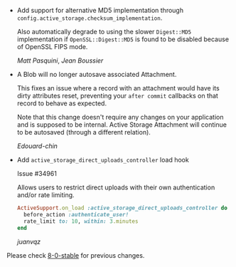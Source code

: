 *   Add support for alternative MD5 implementation through `config.active_storage.checksum_implementation`.

    Also automatically degrade to using the slower `Digest::MD5` implementation if `OpenSSL::Digest::MD5`
    is found to be disabled because of OpenSSL FIPS mode.

    *Matt Pasquini*, *Jean Boussier*

*   A Blob will no longer autosave associated Attachment.

    This fixes an issue where a record with an attachment would have
    its dirty attributes reset, preventing your `after commit` callbacks
    on that record to behave as expected.

    Note that this change doesn't require any changes on your application
    and is supposed to be internal. Active Storage Attachment will continue
    to be autosaved (through a different relation).

    *Edouard-chin*

*   Add `active_storage_direct_uploads_controller` load hook

    Issue #34961

    Allows users to restrict direct uploads with their own authentication and/or rate limiting.

    ```ruby
    ActiveSupport.on_load :active_storage_direct_uploads_controller do
      before_action :authenticate_user!
      rate_limit to: 10, within: 3.minutes
    end
    ```

    *juanvqz*

Please check [8-0-stable](https://github.com/rails/rails/blob/8-0-stable/activestorage/CHANGELOG.md) for previous changes.
